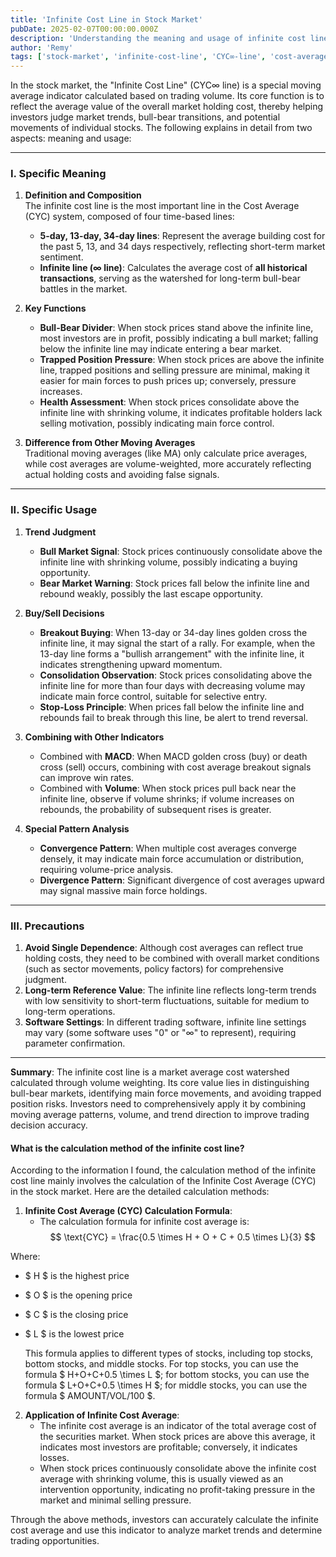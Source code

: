 ```yaml
---
title: 'Infinite Cost Line in Stock Market'
pubDate: 2025-02-07T00:00:00.000Z
description: 'Understanding the meaning and usage of infinite cost line in stock market analysis'
author: 'Remy'
tags: ['stock-market', 'infinite-cost-line', 'CYC∞-line', 'cost-average-line', 'technical-analysis', 'stock-trading', 'investment-strategy']
---
```





In the stock market, the "Infinite Cost Line" (CYC∞ line) is a special moving average indicator calculated based on trading volume. Its core function is to reflect the average value of the overall market holding cost, thereby helping investors judge market trends, bull-bear transitions, and potential movements of individual stocks. The following explains in detail from two aspects: meaning and usage:

---


### **I. Specific Meaning**
1. **Definition and Composition**  
   The infinite cost line is the most important line in the Cost Average (CYC) system, composed of four time-based lines:  
   - **5-day, 13-day, 34-day lines**: Represent the average building cost for the past 5, 13, and 34 days respectively, reflecting short-term market sentiment.  
   - **Infinite line (∞ line)**: Calculates the average cost of **all historical transactions**, serving as the watershed for long-term bull-bear battles in the market.  

2. **Key Functions**  
   - **Bull-Bear Divider**: When stock prices stand above the infinite line, most investors are in profit, possibly indicating a bull market; falling below the infinite line may indicate entering a bear market.  
   - **Trapped Position Pressure**: When stock prices are above the infinite line, trapped positions and selling pressure are minimal, making it easier for main forces to push prices up; conversely, pressure increases.  
   - **Health Assessment**: When stock prices consolidate above the infinite line with shrinking volume, it indicates profitable holders lack selling motivation, possibly indicating main force control.

3. **Difference from Other Moving Averages**  
   Traditional moving averages (like MA) only calculate price averages, while cost averages are volume-weighted, more accurately reflecting actual holding costs and avoiding false signals.

---

### **II. Specific Usage**
1. **Trend Judgment**  
   - **Bull Market Signal**: Stock prices continuously consolidate above the infinite line with shrinking volume, possibly indicating a buying opportunity.  
   - **Bear Market Warning**: Stock prices fall below the infinite line and rebound weakly, possibly the last escape opportunity.  

2. **Buy/Sell Decisions**  
   - **Breakout Buying**: When 13-day or 34-day lines golden cross the infinite line, it may signal the start of a rally. For example, when the 13-day line forms a "bullish arrangement" with the infinite line, it indicates strengthening upward momentum.  
   - **Consolidation Observation**: Stock prices consolidating above the infinite line for more than four days with decreasing volume may indicate main force control, suitable for selective entry.  
   - **Stop-Loss Principle**: When prices fall below the infinite line and rebounds fail to break through this line, be alert to trend reversal.

3. **Combining with Other Indicators**  
   - Combined with **MACD**: When MACD golden cross (buy) or death cross (sell) occurs, combining with cost average breakout signals can improve win rates.  
   - Combined with **Volume**: When stock prices pull back near the infinite line, observe if volume shrinks; if volume increases on rebounds, the probability of subsequent rises is greater.

4. **Special Pattern Analysis**  
   - **Convergence Pattern**: When multiple cost averages converge densely, it may indicate main force accumulation or distribution, requiring volume-price analysis.  
   - **Divergence Pattern**: Significant divergence of cost averages upward may signal massive main force holdings.

---

### **III. Precautions**
1. **Avoid Single Dependence**: Although cost averages can reflect true holding costs, they need to be combined with overall market conditions (such as sector movements, policy factors) for comprehensive judgment.  
2. **Long-term Reference Value**: The infinite line reflects long-term trends with low sensitivity to short-term fluctuations, suitable for medium to long-term operations.  
3. **Software Settings**: In different trading software, infinite line settings may vary (some software uses "0" or "∞" to represent), requiring parameter confirmation.

---

**Summary**: The infinite cost line is a market average cost watershed calculated through volume weighting. Its core value lies in distinguishing bull-bear markets, identifying main force movements, and avoiding trapped position risks. Investors need to comprehensively apply it by combining moving average patterns, volume, and trend direction to improve trading decision accuracy.

#### What is the calculation method of the infinite cost line?

According to the information I found, the calculation method of the infinite cost line mainly involves the calculation of the Infinite Cost Average (CYC) in the stock market. Here are the detailed calculation methods:

1. **Infinite Cost Average (CYC) Calculation Formula**:
   - The calculation formula for infinite cost average is: $$ \text{CYC} = \frac{0.5 \times H + O + C + 0.5 \times L}{3} $$

Where:
- $ H $ is the highest price
- $ O $ is the opening price
- $ C $ is the closing price
- $ L $ is the lowest price

   This formula applies to different types of stocks, including top stocks, bottom stocks, and middle stocks. For top stocks, you can use the formula $ H+O+C+0.5 \times L $; for bottom stocks, you can use the formula $ L+O+C+0.5 \times H $; for middle stocks, you can use the formula $ AMOUNT/VOL/100 $.

2. **Application of Infinite Cost Average**:
   - The infinite cost average is an indicator of the total average cost of the securities market. When stock prices are above this average, it indicates most investors are profitable; conversely, it indicates losses.
   - When stock prices continuously consolidate above the infinite cost average with shrinking volume, this is usually viewed as an intervention opportunity, indicating no profit-taking pressure in the market and minimal selling pressure.

Through the above methods, investors can accurately calculate the infinite cost average and use this indicator to analyze market trends and determine trading opportunities.
